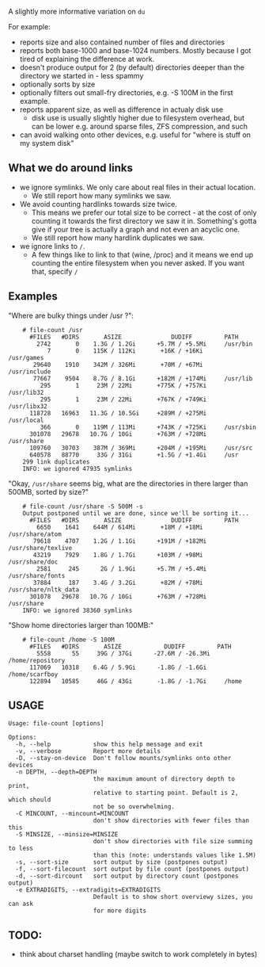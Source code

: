 A slightly more informative variation on `du`

For example:
* reports size and also contained number of files and directories
* reports both base-1000 and base-1024 numbers. Mostly because I got tired of explaining the difference at work.
* doesn't produce output for 2 (by default) directories deeper than the directory we started in - less spammy
* optionally sorts by size
* optionally filters out small-fry directories, e.g. -S 100M in the first example.
* reports apparent size, as well as difference in actualy disk use 
  * disk use is usually slightly higher due to filesystem overhead, but can be lower e.g. around sparse files, ZFS compression, and such
* can avoid walking onto other devices,  e.g. useful for "where is stuff on my system disk"

## What we do around links
* we ignore symlinks. We only care about real files in their actual location. 
  * We still report how many symlinks we saw.
* We avoid counting hardlinks towards size twice.
  * This means we prefer our total size to be correct - at the cost of only counting it towards the first directory we saw it in. Something's gotta give if your tree is actually a graph and not even an acyclic one.
  * We still report how many hardlink duplicates we saw.
* we ignore links to `/`. 
  * A few things like to link to that (wine, /proc) and it means we end up counting the entire filesystem when you never asked. If you want that, specify `/`

## Examples
"Where are bulky things under /usr ?":
```
    # file-count /usr
      #FILES   #DIRS       ASIZE              DUDIFF         PATH
        2742       0    1.3G / 1.2Gi      +5.7M / +5.5Mi     /usr/bin
           7       0    115K / 112Ki       +16K / +16Ki      /usr/games
       29640    1910    342M / 326Mi       +70M / +67Mi      /usr/include
       77667    9504    8.7G / 8.1Gi      +182M / +174Mi     /usr/lib
         295       1     23M / 22Mi       +775K / +757Ki     /usr/lib32
         295       1     23M / 22Mi       +767K / +749Ki     /usr/libx32
      118728   16963   11.3G / 10.5Gi     +289M / +275Mi     /usr/local
         366       0    119M / 113Mi      +743K / +725Ki     /usr/sbin
      301078   29678   10.7G / 10Gi       +763M / +728Mi     /usr/share
      109760   30703    387M / 369Mi      +204M / +195Mi     /usr/src
      640578   88770     33G / 31Gi       +1.5G / +1.4Gi     /usr
    299 link duplicates
    INFO: we ignored 47935 symlinks
```

"Okay, `/usr/share` seems big, what are the directories in there larger than 500MB, sorted by size?"
```
    # file-count /usr/share -S 500M -s 
    Output postponed until we are done, since we'll be sorting it...
      #FILES   #DIRS       ASIZE              DUDIFF         PATH
        6650    1641    644M / 614Mi       +18M / +18Mi      /usr/share/atom
       79618    4707    1.2G / 1.1Gi      +191M / +182Mi     /usr/share/texlive
       43219    7929    1.8G / 1.7Gi      +103M / +98Mi      /usr/share/doc
        2581     245      2G / 1.9Gi      +5.7M / +5.4Mi     /usr/share/fonts
       37884     187    3.4G / 3.2Gi       +82M / +78Mi      /usr/share/nltk_data
      301078   29678   10.7G / 10Gi       +763M / +728Mi     /usr/share
    INFO: we ignored 38360 symlinks
```

"Show home directories larger than 100MB:"
```
    # file-count /home -S 100M
      #FILES   #DIRS       ASIZE            DUDIFF         PATH
        5558      55     39G / 37Gi      -27.6M / -26.3Mi    /home/repository
      117069   10318    6.4G / 5.9Gi      -1.8G / -1.6Gi     /home/scarfboy
      122894   10585     46G / 43Gi       -1.8G / -1.7Gi     /home
```


## USAGE
```
Usage: file-count [options]

Options:
  -h, --help            show this help message and exit
  -v, --verbose         Report more details
  -D, --stay-on-device  Don't follow mounts/symlinks onto other devices
  -n DEPTH, --depth=DEPTH
                        the maximum amount of directory depth to print,
                        relative to starting point. Default is 2, which should
                        not be so overwhelming.
  -C MINCOUNT, --mincount=MINCOUNT
                        don't show directories with fewer files than this
  -S MINSIZE, --minsize=MINSIZE
                        don't show directories with file size summing to less
                        than this (note: understands values like 1.5M)
  -s, --sort-size       sort output by size (postpones output)
  -f, --sort-filecount  sort output by file count (postpones output)
  -d, --sort-dircount   sort output by directory count (postpones output)
  -e EXTRADIGITS, --extradigits=EXTRADIGITS
                        Default is to show short overviewy sizes, you can ask
                        for more digits

```


## TODO:
 - think about charset handling (maybe switch to work completely in bytes)
